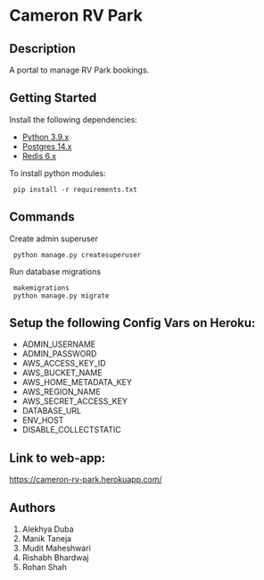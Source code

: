   # Cameron RV Park

## Description

A portal to manage RV Park bookings.

## Getting Started

Install the following dependencies:

* [Python 3.9.x](https://www.python.org/downloads/release/python-3910/)
* [Postgres 14.x](https://www.postgresql.org/download/)
* [Redis 6.x](https://redis.io/download)

To install python modules:
```
 pip install -r requirements.txt
```

## Commands

Create admin superuser
```
 python manage.py createsuperuser
```

Run database migrations
```
 makemigrations
 python manage.py migrate
```

## Setup the following Config Vars on Heroku:
* ADMIN_USERNAME
* ADMIN_PASSWORD
* AWS_ACCESS_KEY_ID
* AWS_BUCKET_NAME
* AWS_HOME_METADATA_KEY
* AWS_REGION_NAME
* AWS_SECRET_ACCESS_KEY
* DATABASE_URL
* ENV_HOST
* DISABLE_COLLECTSTATIC

## Link to web-app:
https://cameron-rv-park.herokuapp.com/

## Authors
1. Alekhya Duba
2. Manik Taneja
3. Mudit Maheshwari
4. Rishabh Bhardwaj
5. Rohan Shah

